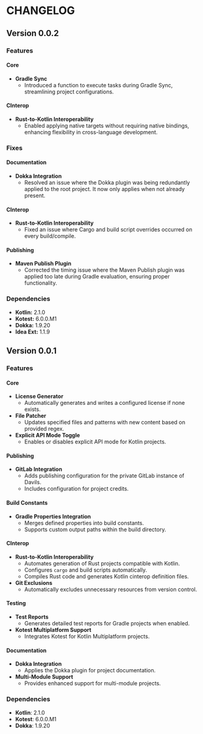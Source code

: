 # CHANGELOG
## Version 0.0.2
### Features
#### Core
- **Gradle Sync**
  - Introduced a function to execute tasks during Gradle Sync, streamlining project configurations.

#### CInterop
- **Rust-to-Kotlin Interoperability**
  - Enabled applying native targets without requiring native bindings, enhancing flexibility in cross-language development.

### Fixes
#### Documentation
- **Dokka Integration**
  - Resolved an issue where the Dokka plugin was being redundantly applied to the root project. It now only applies when not already present.

#### CInterop
- **Rust-to-Kotlin Interoperability**
  - Fixed an issue where Cargo and build script overrides occurred on every build/compile.

#### Publishing
- **Maven Publish Plugin**
  - Corrected the timing issue where the Maven Publish plugin was applied too late during Gradle evaluation, ensuring proper functionality.

### Dependencies
- **Kotlin:** 2.1.0
- **Kotest:** 6.0.0.M1
- **Dokka:** 1.9.20
- **Idea Ext:** 1.1.9

## Version 0.0.1
### Features
#### Core
- **License Generator**  
  - Automatically generates and writes a configured license if none exists.
- **File Patcher**  
  - Updates specified files and patterns with new content based on provided regex.
- **Explicit API Mode Toggle**  
  - Enables or disables explicit API mode for Kotlin projects.

#### Publishing
- **GitLab Integration**  
  - Adds publishing configuration for the private GitLab instance of Davils.  
  - Includes configuration for project credits.

#### Build Constants
- **Gradle Properties Integration**  
  - Merges defined properties into build constants.  
  - Supports custom output paths within the build directory.

#### CInterop
- **Rust-to-Kotlin Interoperability**  
  - Automates generation of Rust projects compatible with Kotlin.  
  - Configures `cargo` and build scripts automatically.  
  - Compiles Rust code and generates Kotlin cinterop definition files.  
- **Git Exclusions**  
  - Automatically excludes unnecessary resources from version control.

#### Testing
- **Test Reports**  
  - Generates detailed test reports for Gradle projects when enabled.  
- **Kotest Multiplatform Support**  
  - Integrates Kotest for Kotlin Multiplatform projects.

#### Documentation
- **Dokka Integration**  
  - Applies the Dokka plugin for project documentation.  
- **Multi-Module Support**  
  - Provides enhanced support for multi-module projects.

### Dependencies
- **Kotlin**: 2.1.0  
- **Kotest**: 6.0.0.M1  
- **Dokka**: 1.9.20
